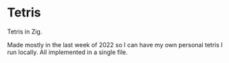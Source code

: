 # Tetris
Tetris in Zig. 

Made mostly in the last week of 2022 so I can have my own personal tetris I run locally. 
All implemented in a single file.
